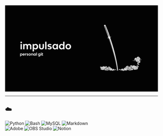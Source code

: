 <!-- Main GIF -->
<p><img align="center" src="https://github.com/impulsado/impulsado/blob/main/katana_pc_video.gif"/></p>

---

## ☁️
<p>
  <img alt="Python" src="https://img.shields.io/badge/Python-14354C.svg?logo=python&logoColor=white">
  <img alt="Bash" src="https://img.shields.io/badge/Bash-121011.svg?logo=gnu-bash&logoColor=white">
  <img alt="MySQL" src="https://img.shields.io/badge/MySQL-00f.svg?logo=mysql&logoColor=white">
  <img alt="Markdown" src="https://img.shields.io/badge/Markdown-000000.svg?logo=markdown&logoColor=white">
  <br/>
  <img alt="Adobe" src="https://img.shields.io/badge/Adobe-FF0000.svg?logo=adobe&logoColor=white">
  <img alt="OBS Studio" src="https://img.shields.io/badge/-OBS%20Studio-302E31?logo=obs-studio&logoColor=white">
  <img alt="Notion" src="https://img.shields.io/badge/Notion-010101.svg?logo=notion&logoColor=white">
</p>
